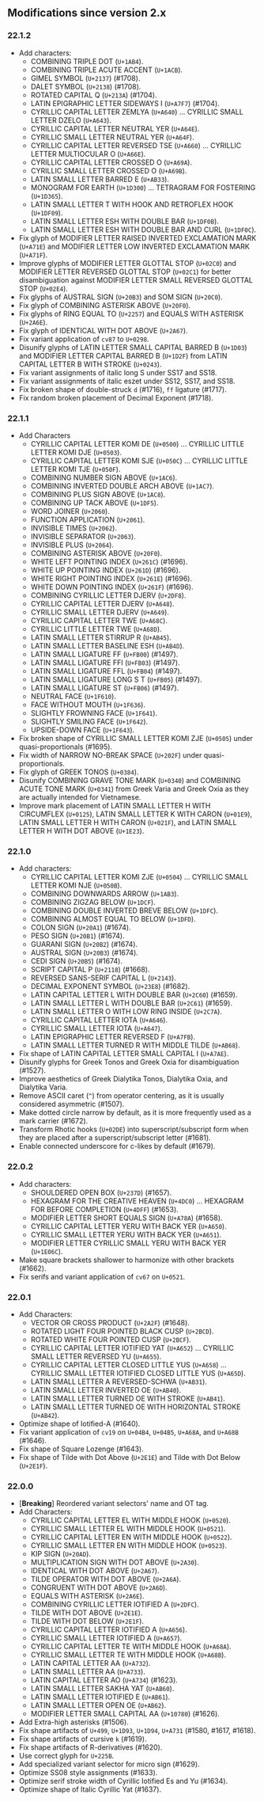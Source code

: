 ## Modifications since version 2.x

### 22.1.2

* Add characters:
  - COMBINING TRIPLE DOT (`U+1AB4`).
  - COMBINING TRIPLE ACUTE ACCENT (`U+1ACB`).
  - GIMEL SYMBOL (`U+2137`) (#1708).
  - DALET SYMBOL (`U+2138`) (#1708).
  - ROTATED CAPITAL Q (`U+213A`) (#1704).
  - LATIN EPIGRAPHIC LETTER SIDEWAYS I (`U+A7F7`) (#1704).
  - CYRILLIC CAPITAL LETTER ZEMLYA (`U+A640`) ... CYRILLIC SMALL LETTER DZELO (`U+A643`).
  - CYRILLIC CAPITAL LETTER NEUTRAL YER (`U+A64E`).
  - CYRILLIC SMALL LETTER NEUTRAL YER (`U+A64F`).
  - CYRILLIC CAPITAL LETTER REVERSED TSE (`U+A660`) ... CYRILLIC LETTER MULTIOCULAR O (`U+A66E`).
  - CYRILLIC CAPITAL LETTER CROSSED O (`U+A69A`).
  - CYRILLIC SMALL LETTER CROSSED O (`U+A69B`).
  - LATIN SMALL LETTER BARRED E (`U+AB33`).
  - MONOGRAM FOR EARTH (`U+1D300`) ... TETRAGRAM FOR FOSTERING (`U+1D365`).
  - LATIN SMALL LETTER T WITH HOOK AND RETROFLEX HOOK (`U+1DF09`).
  - LATIN SMALL LETTER ESH WITH DOUBLE BAR (`U+1DF0B`).
  - LATIN SMALL LETTER ESH WITH DOUBLE BAR AND CURL (`U+1DF0C`).
* Fix glyph of MODIFIER LETTER RAISED INVERTED EXCLAMATION MARK (`U+A71E`) and MODIFIER LETTER LOW INVERTED EXCLAMATION MARK (`U+A71F`).
* Improve glyphs of MODIFIER LETTER GLOTTAL STOP (`U+02C0`) and MODIFIER LETTER REVERSED GLOTTAL STOP (`U+02C1`) for better disambiguation against MODIFIER LETTER SMALL REVERSED GLOTTAL STOP (`U+02E4`).
* Fix glyphs of AUSTRAL SIGN (`U+20B3`) and SOM SIGN (`U+20C0`).
* Fix glyph of COMBINING ASTERISK ABOVE (`U+20F0`).
* Fix glyphs of RING EQUAL TO (`U+2257`) and EQUALS WITH ASTERISK (`U+2A6E`).
* Fix glyph of IDENTICAL WITH DOT ABOVE (`U+2A67`).
* Fix variant application of `cv87` to `U+0298`.
* Disunify glyphs of LATIN LETTER SMALL CAPITAL BARRED B (`U+1D03`) and MODIFIER LETTER CAPITAL BARRED B (`U+1D2F`) from LATIN CAPITAL LETTER B WITH STROKE (`U+0243`).
* Fix variant assignments of italic long S under SS17 and SS18.
* Fix variant assignments of italic eszet under SS12, SS17, and SS18.
* Fix broken shape of double-struck `d` (#1716), `ff` ligature (#1717).
* Fix random broken placement of Decimal Exponent (#1718).


### 22.1.1

* Add Characters
  - CYRILLIC CAPITAL LETTER KOMI DE (`U+0500`) ... CYRILLIC LITTLE LETTER KOMI DJE (`U+0503`).
  - CYRILLIC CAPITAL LETTER KOMI SJE (`U+050C`) ... CYRILLIC LITTLE LETTER KOMI TJE (`U+050F`).
  - COMBINING NUMBER SIGN ABOVE (`U+1AC6`).
  - COMBINING INVERTED DOUBLE ARCH ABOVE (`U+1AC7`).
  - COMBINING PLUS SIGN ABOVE (`U+1AC8`).
  - COMBINING UP TACK ABOVE (`U+1DF5`).
  - WORD JOINER (`U+2060`).
  - FUNCTION APPLICATION (`U+2061`).
  - INVISIBLE TIMES (`U+2062`).
  - INVISIBLE SEPARATOR (`U+2063`).
  - INVISIBLE PLUS (`U+2064`).
  - COMBINING ASTERISK ABOVE (`U+20F0`).
  - WHITE LEFT POINTING INDEX (`U+261C`) (#1696).
  - WHITE UP POINTING INDEX (`U+261D`) (#1696).
  - WHITE RIGHT POINTING INDEX (`U+261E`) (#1696).
  - WHITE DOWN POINTING INDEX (`U+261F`) (#1696).
  - COMBINING CYRILLIC LETTER DJERV (`U+2DF8`).
  - CYRILLIC CAPITAL LETTER DJERV (`U+A648`).
  - CYRILLIC SMALL LETTER DJERV (`U+A649`).
  - CYRILLIC CAPITAL LETTER TWE (`U+A68C`).
  - CYRILLIC LITTLE LETTER TWE (`U+A68D`).
  - LATIN SMALL LETTER STIRRUP R (`U+AB45`).
  - LATIN SMALL LETTER BASELINE ESH (`U+AB4D`).
  - LATIN SMALL LIGATURE FF (`U+FB00`) (#1497).
  - LATIN SMALL LIGATURE FFI (`U+FB03`) (#1497).
  - LATIN SMALL LIGATURE FFL (`U+FB04`) (#1497).
  - LATIN SMALL LIGATURE LONG S T (`U+FB05`) (#1497).
  - LATIN SMALL LIGATURE ST (`U+FB06`) (#1497).
  - NEUTRAL FACE (`U+1F610`).
  - FACE WITHOUT MOUTH (`U+1F636`).
  - SLIGHTLY FROWNING FACE (`U+1F641`).
  - SLIGHTLY SMILING FACE (`U+1F642`).
  - UPSIDE-DOWN FACE (`U+1F643`).
* Fix broken shape of CYRILLIC SMALL LETTER KOMI ZJE (`U+0505`) under quasi-proportionals (#1695).
* Fix width of NARROW NO-BREAK SPACE (`U+202F`) under quasi-proportionals.
* Fix glyph of GREEK TONOS (`U+0384`).
* Disunify COMBINING GRAVE TONE MARK (`U+0340`) and COMBINING ACUTE TONE MARK (`U+0341`) from Greek Varia and Greek Oxia as they are actually intended for Vietnamese.
* Improve mark placement of LATIN SMALL LETTER H WITH CIRCUMFLEX (`U+0125`), LATIN SMALL LETTER K WITH CARON (`U+01E9`), LATIN SMALL LETTER H WITH CARON (`U+021F`), and LATIN SMALL LETTER H WITH DOT ABOVE (`U+1E23`).


### 22.1.0

* Add characters:
  - CYRILLIC CAPITAL LETTER KOMI ZJE (`U+0504`) ... CYRILLIC SMALL LETTER KOMI NJE (`U+050B`).
  - COMBINING DOWNWARDS ARROW (`U+1AB3`).
  - COMBINING ZIGZAG BELOW (`U+1DCF`).
  - COMBINING DOUBLE INVERTED BREVE BELOW (`U+1DFC`).
  - COMBINING ALMOST EQUAL TO BELOW (`U+1DFD`).
  - COLON SIGN (`U+20A1`) (#1674).
  - PESO SIGN (`U+20B1`) (#1674).
  - GUARANI SIGN (`U+20B2`) (#1674).
  - AUSTRAL SIGN (`U+20B3`) (#1674).
  - CEDI SIGN (`U+20B5`) (#1674).
  - SCRIPT CAPITAL P (`U+2118`) (#1668).
  - REVERSED SANS-SERIF CAPITAL L (`U+2143`).
  - DECIMAL EXPONENT SYMBOL (`U+23E8`) (#1682).
  - LATIN CAPITAL LETTER L WITH DOUBLE BAR (`U+2C60`) (#1659).
  - LATIN SMALL LETTER L WITH DOUBLE BAR (`U+2C61`) (#1659).
  - LATIN SMALL LETTER O WITH LOW RING INSIDE (`U+2C7A`).
  - CYRILLIC CAPITAL LETTER IOTA (`U+A646`).
  - CYRILLIC SMALL LETTER IOTA (`U+A647`).
  - LATIN EPIGRAPHIC LETTER REVERSED F (`U+A7FB`).
  - LATIN SMALL LETTER TURNED R WITH MIDDLE TILDE (`U+AB68`).
* Fix shape of LATIN CAPITAL LETTER SMALL CAPITAL I (`U+A7AE`).
* Disunify glyphs for Greek Tonos and Greek Oxia for disambiguation (#1527).
* Improve aesthetics of Greek Dialytika Tonos, Dialytika Oxia, and Dialytika Varia.
* Remove ASCII caret (`^`) from operator centering, as it is usually considered asymmetric (#1507).
* Make dotted circle narrow by default, as it is more frequently used as a mark carrier (#1672).
* Transform Rhotic hooks (`U+02DE`) into superscript/subscript form when they are placed after a superscript/subscript letter (#1681).
* Enable connected underscore for c-likes by default (#1679).


### 22.0.2

* Add characters:
  - SHOULDERED OPEN BOX (`U+237D`) (#1657).
  - HEXAGRAM FOR THE CREATIVE HEAVEN (`U+4DC0`) ... HEXAGRAM FOR BEFORE COMPLETION (`U+4DFF`) (#1653).
  - MODIFIER LETTER SHORT EQUALS SIGN (`U+A78A`) (#1658).
  - CYRILLIC CAPITAL LETTER YERU WITH BACK YER (`U+A650`).
  - CYRILLIC SMALL LETTER YERU WITH BACK YER (`U+A651`).
  - MODIFIER LETTER CYRILLIC SMALL YERU WITH BACK YER (`U+1E06C`).
* Make square brackets shallower to harmonize with other brackets (#1662).
* Fix serifs and variant application of `cv67` on `U+0521`.


### 22.0.1

* Add Characters:
  - VECTOR OR CROSS PRODUCT (`U+2A2F`) (#1648).
  - ROTATED LIGHT FOUR POINTED BLACK CUSP (`U+2BCD`).
  - ROTATED WHITE FOUR POINTED CUSP (`U+2BCF`).
  - CYRILLIC CAPITAL LETTER IOTIFIED YAT (`U+A652`) ... CYRILLIC SMALL LETTER REVERSED YU (`U+A655`).
  - CYRILLIC CAPITAL LETTER CLOSED LITTLE YUS (`U+A658`) ... CYRILLIC SMALL LETTER IOTIFIED CLOSED LITTLE YUS (`U+A65D`).
  - LATIN SMALL LETTER A REVERSED-SCHWA (`U+AB31`).
  - LATIN SMALL LETTER INVERTED OE (`U+AB40`).
  - LATIN SMALL LETTER TURNED OE WITH STROKE (`U+AB41`).
  - LATIN SMALL LETTER TURNED OE WITH HORIZONTAL STROKE (`U+AB42`).
* Optimize shape of Iotified-A (#1640).
* Fix variant application of `cv19` on `U+04B4`, `U+04B5`, `U+A68A`, and `U+A68B` (#1646).
* Fix shape of Square Lozenge (#1643).
* Fix shape of Tilde with Dot Above (`U+2E1E`) and Tilde with Dot Below (`U+2E1F`).


### 22.0.0

* \[**Breaking**\] Reordered variant selectors' name and OT tag.
* Add Characters:
  - CYRILLIC CAPITAL LETTER EL WITH MIDDLE HOOK (`U+0520`).
  - CYRILLIC SMALL LETTER EL WITH MIDDLE HOOK (`U+0521`).
  - CYRILLIC CAPITAL LETTER EN WITH MIDDLE HOOK (`U+0522`).
  - CYRILLIC SMALL LETTER EN WITH MIDDLE HOOK (`U+0523`).
  - KIP SIGN (`U+20AD`).
  - MULTIPLICATION SIGN WITH DOT ABOVE (`U+2A30`).
  - IDENTICAL WITH DOT ABOVE (`U+2A67`).
  - TILDE OPERATOR WITH DOT ABOVE (`U+2A6A`).
  - CONGRUENT WITH DOT ABOVE (`U+2A6D`).
  - EQUALS WITH ASTERISK (`U+2A6E`).
  - COMBINING CYRILLIC LETTER IOTIFIED A (`U+2DFC`).
  - TILDE WITH DOT ABOVE (`U+2E1E`).
  - TILDE WITH DOT BELOW (`U+2E1F`).
  - CYRILLIC CAPITAL LETTER IOTIFIED A (`U+A656`).
  - CYRILLIC SMALL LETTER IOTIFIED A (`U+A657`).
  - CYRILLIC CAPITAL LETTER TE WITH MIDDLE HOOK (`U+A68A`).
  - CYRILLIC SMALL LETTER TE WITH MIDDLE HOOK (`U+A68B`).
  - LATIN CAPITAL LETTER AA (`U+A732`).
  - LATIN SMALL LETTER AA (`U+A733`).
  - LATIN CAPITAL LETTER AO (`U+A734`) (#1623).
  - LATIN SMALL LETTER SAKHA YAT (`U+AB60`).
  - LATIN SMALL LETTER IOTIFIED E (`U+AB61`).
  - LATIN SMALL LETTER OPEN OE (`U+AB62`).
  - MODIFIER LETTER SMALL CAPITAL AA (`U+10780`) (#1626).
* Add Extra-high asterisks (#1506).
* Fix shape artifacts of `U+499`, `U+1D93`, `U+1D94`, `U+A731` (#1580, #1617, #1618).
* Fix shape artifacts of cursive `k` (#1619).
* Fix shape artifacts of R-derivatives (#1620).
* Use correct glyph for `U+225B`.
* Add specialized variant selector for micro sign (#1629).
* Optimize SS08 style assignments (#1633).
* Optimize serif stroke width of Cyrillic Iotified Es and Yu (#1634).
* Optimize shape of Italic Cyrillic Yat (#1637).

